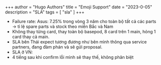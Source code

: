+++
author = "Hugo Authors"
title = "Emoji Support"
date = "2023-0-05"
description = "SLA"
tags = [
"sla"
]
+++

- Failure rate: Asus: 7.25% trong vòng 3 năm cho toàn bộ tất cả các parts -> tỉ lệ spare parts và stock theo miền Bắc và Nam
- Không thay từng card, thay toàn bộ basepod, 8 card trên 1 main, hỏng 1 card thay cả main. 
- SLA bên Thái expect tương đương như bên mình thông qua service partners, đang đàm phán và sẽ gửi proposal. 
- SLA ở VN:  
- 4 tiếng sau khi confirm lỗi mình sẽ thay thế, không phân biệt  

